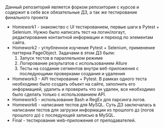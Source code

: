 Данный репозиторий является форком репозитория с курсов и содержит в себе все обязательные ДЗ, а так же тестирование
финального проекта

- Homework1 - знакомство с UI тестированием, первые шаги в Pytest + Selenium. Нужно было написать тест на логин/логаут,
  редактирование контактной информации и переход по элементам сайта.
- Homework2 - углубленное изучение Pytest + Selenium, применение паттерна PageObject. Задачами в этом ДЗ были:
    1) Запуск тестов в параллельном режиме
  2) Логирование результатов с использованием Allure
  3) Тесты на создание сегментов внутри веб-приложения с последующими проверками создания и удаления
- Homework3 - API тестирование + Pytest. В рамках одного теста необходимо было создать объект на сайте, заполнить его информацией, удалить и проверить что он удален, все необходимо было сделать только с использованием API.
- Homework5 - использование Bash и RegEx для парсинга логов.
- Homework6 - написание тестов для MySQL. Суть ДЗ заключалась в написании тестов для загрузки информации из прошлого дз (логов прошлого дз) с последующей записью в MySQL.
- Final - тестирование web-приложения от преподавателей.